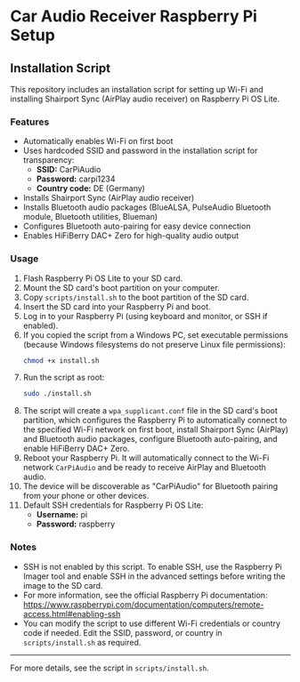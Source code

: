 # Car Audio Receiver Raspberry Pi Setup

## Installation Script

This repository includes an installation script for setting up Wi-Fi and installing Shairport Sync (AirPlay audio receiver) on Raspberry Pi OS Lite.

### Features
- Automatically enables Wi-Fi on first boot
- Uses hardcoded SSID and password in the installation script for transparency:
  - **SSID:** CarPiAudio
  - **Password:** carpi1234
  - **Country code:** DE (Germany)
- Installs Shairport Sync (AirPlay audio receiver)
- Installs Bluetooth audio packages (BlueALSA, PulseAudio Bluetooth module, Bluetooth utilities, Blueman)
- Configures Bluetooth auto-pairing for easy device connection
- Enables HiFiBerry DAC+ Zero for high-quality audio output

### Usage
1. Flash Raspberry Pi OS Lite to your SD card.
2. Mount the SD card's boot partition on your computer.
3. Copy `scripts/install.sh` to the boot partition of the SD card.
4. Insert the SD card into your Raspberry Pi and boot.
5. Log in to your Raspberry Pi (using keyboard and monitor, or SSH if enabled).
6. If you copied the script from a Windows PC, set executable permissions (because Windows filesystems do not preserve Linux file permissions):
   ```bash
   chmod +x install.sh
   ```
7. Run the script as root:
   ```bash
   sudo ./install.sh
   ```
8. The script will create a `wpa_supplicant.conf` file in the SD card's boot partition, which configures the Raspberry Pi to automatically connect to the specified Wi-Fi network on first boot, install Shairport Sync (AirPlay) and Bluetooth audio packages, configure Bluetooth auto-pairing, and enable HiFiBerry DAC+ Zero.
9. Reboot your Raspberry Pi. It will automatically connect to the Wi-Fi network `CarPiAudio` and be ready to receive AirPlay and Bluetooth audio.
10. The device will be discoverable as "CarPiAudio" for Bluetooth pairing from your phone or other devices.
11. Default SSH credentials for Raspberry Pi OS Lite:
    - **Username:** pi
    - **Password:** raspberry

### Notes
- SSH is not enabled by this script. To enable SSH, use the Raspberry Pi Imager tool and enable SSH in the advanced settings before writing the image to the SD card.
- For more information, see the official Raspberry Pi documentation:
  https://www.raspberrypi.com/documentation/computers/remote-access.html#enabling-ssh
- You can modify the script to use different Wi-Fi credentials or country code if needed. Edit the SSID, password, or country in `scripts/install.sh` as required.

---

For more details, see the script in `scripts/install.sh`.

